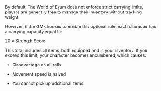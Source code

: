 By default, The World of Eyum does not enforce strict carrying limits, players are generally free to manage their inventory without tracking weight.

However, if the GM chooses to enable this optional rule, each character has a carrying capacity equal to:

20 × Strength Score 

This total includes all items, both equipped and in your inventory. If you exceed this limit, your character becomes encumbered, which causes:

- Disadvantage on all rolls
    
- Movement speed is halved
    
- You cannot pick up additional items